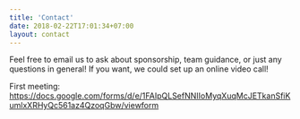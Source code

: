 ```yaml
---
title: 'Contact'
date: 2018-02-22T17:01:34+07:00
layout: contact
---
```


Feel free to email us to ask about sponsorship, team guidance, or just any questions in general! If you want, we could set up an online video call!

First meeting: https://docs.google.com/forms/d/e/1FAIpQLSefNNIIoMyqXuqMcJETkanSfiKumlxXRHyQc561az4QzoqGbw/viewform
